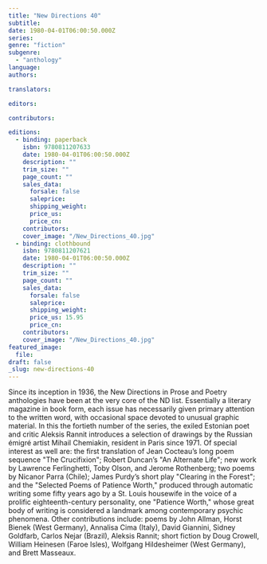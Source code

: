 ```yaml
---
title: "New Directions 40"
subtitle:
date: 1980-04-01T06:00:50.000Z
series:
genre: "fiction"
subgenre:
  - "anthology"
language:
authors:

translators:

editors:

contributors:

editions:
  - binding: paperback
    isbn: 9780811207633
    date: 1980-04-01T06:00:50.000Z
    description: ""
    trim_size: ""
    page_count: ""
    sales_data:
      forsale: false
      saleprice:
      shipping_weight:
      price_us:
      price_cn:
    contributors:
    cover_image: "/New_Directions_40.jpg"
  - binding: clothbound
    isbn: 9780811207621
    date: 1980-04-01T06:00:50.000Z
    description: ""
    trim_size: ""
    page_count: ""
    sales_data:
      forsale: false
      saleprice:
      shipping_weight:
      price_us: 15.95
      price_cn:
    contributors:
    cover_image: "/New_Directions_40.jpg"
featured_image:
  file:
draft: false
_slug: new-directions-40
---
```


Since its inception in 1936, the New Directions in Prose and Poetry anthologies have been at the very core of the ND list. Essentially a literary magazine in book form, each issue has necessarily given primary attention to the written word, with occasional space devoted to unusual graphic material. In this the fortieth number of the series, the exiled Estonian poet and critic Aleksis Rannit introduces a selection of drawings by the Russian émigré artist Mihail Chemiakin, resident in Paris since 1971. Of special interest as well are: the first translation of Jean Cocteau’s long poem sequence "The Crucifixion"; Robert Duncan’s "An Alternate Life"; new work by Lawrence Ferlinghetti, Toby Olson, and Jerome Rothenberg; two poems by Nicanor Parra (Chile); James Purdy’s short play "Clearing in the Forest"; and the "Selected Poems of Patience Worth," produced through automatic writing some fifty years ago by a St. Louis housewife in the voice of a prolific eighteenth-century personality, one "Patience Worth," whose great body of writing is considered a landmark among contemporary psychic phenomena. Other contributions include: poems by John Allman, Horst Bienek (West Germany), Annalisa Cima (Italy), David Giannini, Sidney Goldfarb, Carlos Nejar (Brazil), Aleksis Rannit; short fiction by Doug Crowell, William Heinesen (Faroe Isles), Wolfgang Hildesheimer (West Germany), and Brett Masseaux.

